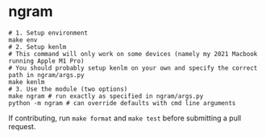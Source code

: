 # ngram

```
# 1. Setup environment
make env
# 2. Setup kenlm
# This command will only work on some devices (namely my 2021 Macbook running Apple M1 Pro)
# You should probably setup kenlm on your own and specify the correct path in ngram/args.py
make kenlm
# 3. Use the module (two options)
make ngram # run exactly as specified in ngram/args.py
python -m ngram # can override defaults with cmd line arguments
```

If contributing, run `make format` and `make test` before submitting a pull request.